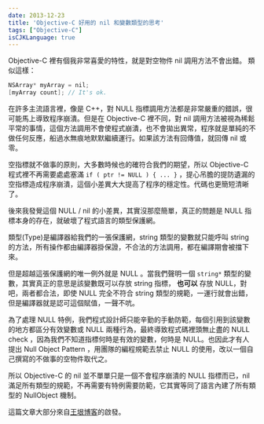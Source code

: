 ```yaml
---
date: 2013-12-23
title: 'Objective-C 好用的 nil 和變數類型的思考'
tags: ["Objective-C"]
isCJKLanguage: true
---
```


Objective-C 裡有個我非常喜愛的特性，就是對空物件 nil 調用方法不會出錯。
類似這樣：

```cpp
NSArray* myArray = nil;
[myArray count]; // It's ok.
```

在許多主流語言裡，像是 C++，對 NULL 指標調用方法都是非常嚴重的錯誤，很可能馬上導致程序崩潰。但是在 Objective-C 裡不同，對 nil 調用方法被視為稀鬆平常的事情，這個方法調用不會使程式崩潰，也不會拋出異常，程序就是單純的不做任何反應，船過水無痕地默默繼續運行。如果該方法有回傳值，就回傳 nil 或零。

空指標就不做事的原則，大多數時候也的確符合我們的期望，所以 Objective-C 程式裡不再需要處處塞滿 `if ( ptr != NULL ) { ... }` ，提心吊膽的提防遺漏的空指標造成程序崩潰，這個小差異大大提高了程序的穩定性。代碼也更簡短清晰了。

後來我發覺這個 NULL / nil 的小差異，其實沒那麼簡單，真正的問題是 NULL 指標本身的存在，就破壞了程式語言的類型保護網。

類型(Type)是編譯器給我們的一張保護網，string 類型的變數就只能呼叫 string 的方法，所有操作都由編譯器掛保證，不合法的方法調用，都在編譯期會被擋下來。

但是超越這張保護網的唯一例外就是 NULL 。當我們聲明一個 `string*` 類型的變數，其實真正的意思是該變數既可以存放 string 指標， **也可以** 存放 NULL，對吧，兩者都合法，即使 NULL 完全不符合 string 類型的規範，一運行就會出錯，但是編譯器就是認可這個賦值，一聲不吭。

為了處理 NULL 特例，我們程式設計師只能辛勤的手動防範，每個引用到該變數的地方都區分有效變數或 NULL 兩種行為，最終導致程式碼裡頭無止盡的 NULL check ，因為我們不知道指標何時是有效的變數，何時是 NULL。也因此才有人提出 Null Object Pattern ，用團隊的編程規範去禁止 NULL 的使用，改以一個自己撰寫的不做事的空物件取代之。

所以 Objective-C 的 nil 並不單單只是一個不會程序崩潰的 NULL 指標而已，nil 滿足所有類型的規範，不再需要有特例需要防範，它其實等同了語言內建了所有類型的 NullObject 機制。

這篇文章大部分來自[王垠博客](http://www.yinwang.org/)的啟發。


